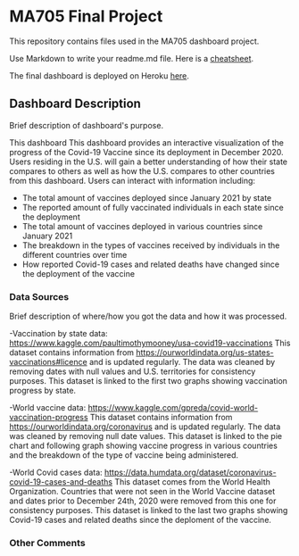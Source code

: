 # MA705 Final Project

This repository contains files used in the MA705 dashboard project.

Use Markdown to write your readme.md file.  Here is a [cheatsheet](https://www.markdownguide.org/cheat-sheet/).

The final dashboard is deployed on Heroku [here](https://ma705bostonuniversities.herokuapp.com).

## Dashboard Description

Brief description of dashboard's purpose.

This dashboard This dashboard provides an interactive visualization of the progress of the Covid-19 Vaccine since its deployment in December 2020.
Users residing in the U.S. will gain a better understanding of how their state compares to others as well as how the U.S. compares to other countries from this dashboard.
Users can interact with information including:
- The total amount of vaccines deployed since January 2021 by state
- The reported amount of fully vaccinated individuals in each state since the deployment
- The total amount of vaccines deployed in various countries since January 2021
- The breakdown in the types of vaccines received by individuals in the different countries over time
- How reported Covid-19 cases and related deaths have changed since the deployment of the vaccine

### Data Sources

Brief description of where/how you got the data and how it was processed.

-Vaccination by state data: https://www.kaggle.com/paultimothymooney/usa-covid19-vaccinations
This dataset contains information from https://ourworldindata.org/us-states-vaccinations#licence and is updated regularly. The data was cleaned by removing dates with null values and U.S. territories for consistency purposes. This dataset is linked to the first two graphs showing vaccination progress by state.

-World vaccine data: https://www.kaggle.com/gpreda/covid-world-vaccination-progress
This dataset contains information from https://ourworldindata.org/coronavirus and is updated regularly. The data was cleaned by removing null date values. This dataset is linked to the pie chart and following graph showing vaccine progress in various countries and the breakdown of the type of vaccine being administered. 

-World Covid cases data: https://data.humdata.org/dataset/coronavirus-covid-19-cases-and-deaths
This dataset comes from the World Health Organization. Countries that were not seen in the World Vaccine dataset and dates prior to December 24th, 2020 were removed from this one for consistency purposes. This dataset is linked to the last two graphs showing Covid-19 cases and related deaths since the deploment of the vaccine. 

### Other Comments


